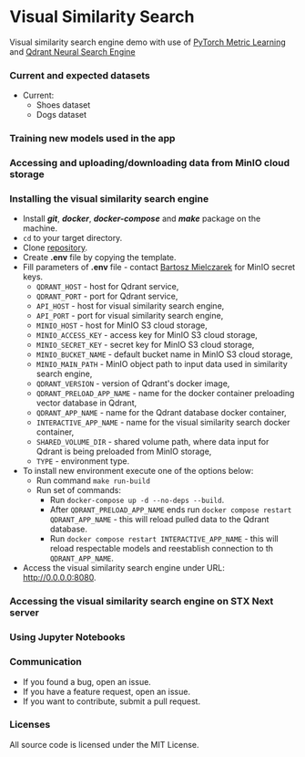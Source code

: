 # Visual Similarity Search


Visual similarity search engine demo with use of [PyTorch Metric Learning](https://kevinmusgrave.github.io/pytorch-metric-learning/) and [Qdrant Neural Search Engine](https://qdrant.tech/)


### Current and expected datasets
* Current:
  * Shoes dataset
  * Dogs dataset


### Training new models used in the app


### Accessing and uploading/downloading data from MinIO cloud storage


### Installing the visual similarity search engine

* Install ***git***, ***docker***, ***docker-compose*** and ***make*** package on the machine.
* `cd` to your target directory.
* Clone [repository](https://github.com/qdrant/qdrant_demo.git).
* Create **.env** file by copying the template.
* Fill parameters of **.env** file - contact [Bartosz Mielczarek](bartosz.mielczarek@stxnext.pl) for MinIO secret keys.
  * `QDRANT_HOST` - host for Qdrant service,
  * `QDRANT_PORT` - port for Qdrant service,
  * `API_HOST` - host for visual similarity search engine,
  * `API_PORT` - port for visual similarity search engine,
  * `MINIO_HOST` - host for MinIO S3 cloud storage,
  * `MINIO_ACCESS_KEY` - access key for MinIO S3 cloud storage,
  * `MINIO_SECRET_KEY` - secret key for MinIO S3 cloud storage,
  * `MINIO_BUCKET_NAME` - default bucket name in MinIO S3 cloud storage,
  * `MINIO_MAIN_PATH` - MinIO object path to input data used in similarity search engine,
  * `QDRANT_VERSION` - version of Qdrant's docker image,
  * `QDRANT_PRELOAD_APP_NAME` - name for the docker container preloading vector database in Qdrant,
  * `QDRANT_APP_NAME` - name for the Qdrant database docker container,
  * `INTERACTIVE_APP_NAME` - name for the visual similarity search docker container,
  * `SHARED_VOLUME_DIR` - shared volume path, where data input for Qdrant is being preloaded from MinIO storage,
  * `TYPE` - environment type.
* To install new environment execute one of the options below:
  * Run command `make run-build`
  * Run set of commands:
    * Run `docker-compose up -d --no-deps --build`.
    * After `QDRANT_PRELOAD_APP_NAME` ends run `docker compose restart QDRANT_APP_NAME` - this will reload pulled data to the Qdrant database.
    * Run `docker compose restart INTERACTIVE_APP_NAME` - this will reload respectable models and reestablish connection to th `QDRANT_APP_NAME`.
* Access the visual similarity search engine under URL: http://0.0.0.0:8080.

### Accessing the visual similarity search engine on STX Next server


### Using Jupyter Notebooks


### Communication

* If you found a bug, open an issue.
* If you have a feature request, open an issue.
* If you want to contribute, submit a pull request.


### Licenses
All source code is licensed under the MIT License.
